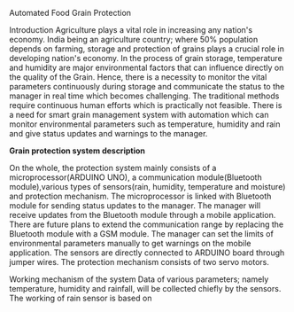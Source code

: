 Automated Food Grain Protection

Introduction
Agriculture plays a vital role in increasing any nation's economy. India 
being an agriculture country; where 50% population depends on farming, storage 
and protection of grains plays a crucial role in developing nation's economy.
In the process of grain storage, temperature and humidity are major environmental
factors that can influence directly on the quality
of the Grain. Hence, there is a necessity to monitor the
vital parameters continuously during storage and communicate
the status to the manager in real time which becomes
challenging.
The traditional methods require continuous human efforts which is practically not feasible.
There is a need for smart grain management system
with automation which can monitor environmental parameters such as temperature, humidity and rain and give status updates and warnings to the manager.

**Grain protection system description**
 
 On the whole, the protection system mainly consists of a microprocessor(ARDUINO UNO), a communication module(Bluetooth module),various types of sensors(rain, humidity, temperature and moisture) and protection mechanism.
The microprocessor is linked with Bluetooth module for sending status updates to the manager. The manager will receive updates from the Bluetooth module through a mobile application. There are future plans to extend the communication range by replacing the Bluetooth module with a GSM module. The manager can set the limits of environmental parameters manually to get warnings on the mobile application. The sensors are directly connected to ARDUINO board through jumper wires. The protection mechanism consists of two servo motors.

Working mechanism of the system
Data of various parameters; namely temperature, humidity and rainfall, will be collected chiefly by the sensors. 
The working of rain sensor is based on 

